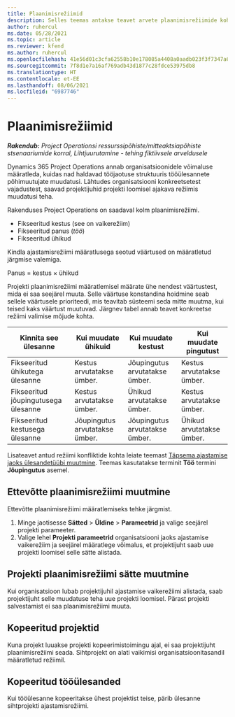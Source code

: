 ```yaml
---
title: Plaanimisrežiimid
description: Selles teemas antakse teavet arvete plaanimisrežiimide kohta.
author: ruhercul
ms.date: 05/28/2021
ms.topic: article
ms.reviewer: kfend
ms.author: ruhercul
ms.openlocfilehash: 41e56d01c3cfa62558b10e178085a4408a0aadb023f3f7347a61d121f542bb08
ms.sourcegitcommit: 7f8d1e7a16af769adb43d1877c28fdce53975db8
ms.translationtype: HT
ms.contentlocale: et-EE
ms.lasthandoff: 08/06/2021
ms.locfileid: "6987746"
---
```

# <a name="scheduling-modes"></a>Plaanimisrežiimid

_**Rakendub:** Project Operationsi ressurssipõhiste/mitteaktsiapõhiste stsenaariumide korral,  Lihtjuurutamine - tehing fiktiivsele arveldusele_


Dynamics 365 Project Operations annab organisatsioonidele võimaluse määratleda, kuidas nad haldavad tööjaotuse struktuuris tööülesannete põhimuutujate muudatusi. Lähtudes organisatsiooni konkreetsetest vajadustest, saavad projektijuhid projekti loomisel ajakava režiimis muudatusi teha.

Rakenduses Project Operations on saadaval kolm plaanimisrežiimi.

  - Fikseeritud kestus (see on vaikerežiim)
  - Fikseeritud panus (*töö*)
  - Fikseeritud ühikud

Kindla ajastamisrežiimi määratlusega seotud väärtused on määratletud järgmise valemiga.

  Panus = kestus × ühikud

Projekti plaanimisrežiimi määratlemisel määrate ühe nendest väärtustest, mida ei saa seejärel muuta. Selle väärtuse konstandina hoidmine seab sellele väärtusele prioriteedi, mis teavitab süsteemi seda mitte muutma, kui teised kaks väärtust muutuvad. Järgnev tabel annab teavet konkreetse režiimi valimise mõjude kohta.

| **Kinnita see ülesanne**             | **Kui muudate ühikuid**   | **Kui muudate kestust** | **Kui muudate pingutust**  |
|----------------------|---------------------------|----------------------------|---------------------------|
| Fikseeritud ühikutega ülesanne     | Kestus arvutatakse ümber. | Jõupingutus arvutatakse ümber.    | Kestus arvutatakse ümber. |
| Fikseeritud jõupingutusega ülesanne    | Kestus arvutatakse ümber. | Ühikud arvutatakse ümber.    | Kestus arvutatakse ümber. |
| Fikseeritud kestusega ülesanne  | Jõupingutus arvutatakse ümber.   | Jõupingutus arvutatakse ümber.    | Ühikud arvutatakse ümber.   |

Lisateavet antud režiimi konfliktide kohta leiate teemast [Täpsema ajastamise jaoks ülesandetüübi muutmine](https://support.microsoft.com/en-us/office/change-the-task-type-for-more-accurate-scheduling-b0b969ad-45bc-4e9e-8967-435587548a72). Teemas kasutatakse terminit **Töö** termini **Jõupingutus** asemel.

## <a name="change-the-organizations-scheduling-mode"></a>Ettevõtte plaanimisrežiimi muutmine

Ettevõtte plaanimisrežiimi määratlemiseks tehke järgmist.

1. Minge jaotisesse **Sätted** \> **Üldine** \> **Parameetrid** ja valige seejärel projekti parameeter. 
2. Valige lehel **Projekti parameetrid** organisatsiooni jaoks ajastamise vaikerežiim ja seejärel määratlege võimalus, et projektijuht saab uue projekti loomisel selle sätte alistada.

## <a name="change-the-scheduling-mode-setting-on-a-project"></a>Projekti plaanimisrežiimi sätte muutmine

Kui organisatsioon lubab projektijuhil ajastamise vaikerežiimi alistada, saab projektijuht selle muudatuse teha uue projekti loomisel. Pärast projekti salvestamist ei saa plaanimisrežiimi muuta.

## <a name="copied-projects"></a>Kopeeritud projektid

Kuna projekt luuakse projekti kopeerimistoimingu ajal, ei saa projektijuht plaanimisrežiimi seada. Sihtprojekt on alati vaikimisi organisatsioonitasandil määratletud režiimil.

## <a name="copied-tasks"></a>Kopeeritud tööülesanded

Kui tööülesanne kopeeritakse ühest projektist teise, pärib ülesanne sihtprojekti ajastamisrežiimi.
